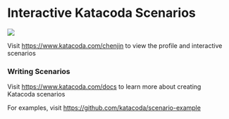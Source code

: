 # Interactive Katacoda Scenarios

[![](http://shields.katacoda.com/katacoda/chenjin/count.svg)](https://www.katacoda.com/chenjin "Get your profile on Katacoda.com")

Visit https://www.katacoda.com/chenjin to view the profile and interactive scenarios

### Writing Scenarios
Visit https://www.katacoda.com/docs to learn more about creating Katacoda scenarios

For examples, visit https://github.com/katacoda/scenario-example
